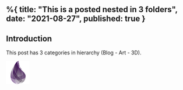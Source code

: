 %{
    title: "This is a posted nested in 3 folders",
    date: "2021-08-27",
    published: true
}
---

## Introduction

This post has 3 categories in hierarchy (Blog - Art - 3D).

![](../../../static/logo.png)